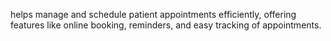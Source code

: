 helps manage and schedule patient appointments efficiently, offering features like online booking, reminders, and easy tracking of appointments. 
